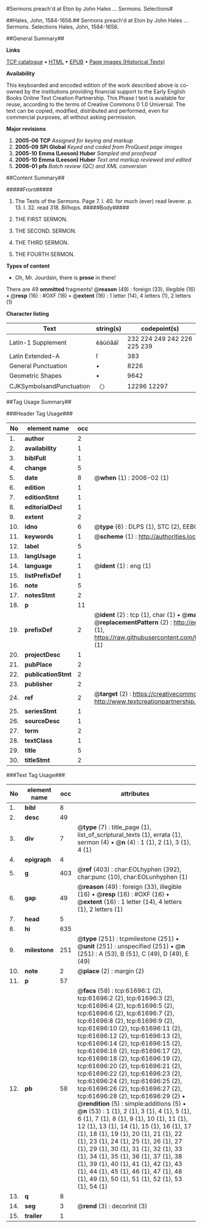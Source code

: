 #Sermons preach'd at Eton by John Hales ... Sermons. Selections#

##Hales, John, 1584-1656.##
Sermons preach'd at Eton by John Hales ...
Sermons. Selections
Hales, John, 1584-1656.

##General Summary##

**Links**

[TCP catalogue](http://www.ota.ox.ac.uk/tcp/)  • 
[HTML](http://tei.it.ox.ac.uk/tcp/Texts-HTML/free/A44/A44442.html)  • 
[EPUB](http://tei.it.ox.ac.uk/tcp/Texts-EPUB/free/A44/A44442.epub) • 
[Page images (Historical Texts)](https://data.historicaltexts.jisc.ac.uk/view?pubId=eebo-12416794e&pageId=eebo-12416794e-61696-1)

**Availability**

This keyboarded and encoded edition of the
	       work described above is co-owned by the institutions
	       providing financial support to the Early English Books
	       Online Text Creation Partnership. This Phase I text is
	       available for reuse, according to the terms of Creative
	       Commons 0 1.0 Universal. The text can be copied,
	       modified, distributed and performed, even for
	       commercial purposes, all without asking permission.

**Major revisions**

1. __2005-06__ __TCP__ *Assigned for keying and markup*
1. __2005-09__ __SPi Global__ *Keyed and coded from ProQuest page images*
1. __2005-10__ __Emma (Leeson) Huber__ *Sampled and proofread*
1. __2005-10__ __Emma (Leeson) Huber__ *Text and markup reviewed and edited*
1. __2006-01__ __pfs__ *Batch review (QC) and XML conversion*

##Content Summary##

#####Front#####

1. The Texts of the Sermons.
Page 7. l. 40. for much (ever) read ſeverer. p. 13. l. 32. read 318. Biſhops.
#####Body#####

1.  THE FIRST SERMON.

1.  THE SECOND. SERMON.

1.  THE THIRD SERMON.

1.  THE FOURTH SERMON.

**Types of content**

  * Oh, Mr. Jourdain, there is **prose** in there!

There are 49 **ommitted** fragments! 
 @__reason__ (49) : foreign (33), illegible (16)  •  @__resp__ (16) : #OXF (16)  •  @__extent__ (16) : 1 letter (14), 4 letters (1), 2 letters (1)

**Character listing**


|Text|string(s)|codepoint(s)|
|---|---|---|
|Latin-1 Supplement|èàùòâáï|232 224 249 242 226 225 239|
|Latin Extended-A|ſ|383|
|General Punctuation|•|8226|
|Geometric Shapes|▪|9642|
|CJKSymbolsandPunctuation|〈〉|12296 12297|

##Tag Usage Summary##

###Header Tag Usage###

|No|element name|occ|attributes|
|---|---|---|---|
|1.|__author__|2||
|2.|__availability__|1||
|3.|__biblFull__|1||
|4.|__change__|5||
|5.|__date__|8| @__when__ (1) : 2006-02 (1)|
|6.|__edition__|1||
|7.|__editionStmt__|1||
|8.|__editorialDecl__|1||
|9.|__extent__|2||
|10.|__idno__|6| @__type__ (6) : DLPS (1), STC (2), EEBO-CITATION (1), OCLC (1), VID (1)|
|11.|__keywords__|1| @__scheme__ (1) : http://authorities.loc.gov/ (1)|
|12.|__label__|5||
|13.|__langUsage__|1||
|14.|__language__|1| @__ident__ (1) : eng (1)|
|15.|__listPrefixDef__|1||
|16.|__note__|5||
|17.|__notesStmt__|2||
|18.|__p__|11||
|19.|__prefixDef__|2| @__ident__ (2) : tcp (1), char (1)  •  @__matchPattern__ (2) : ([0-9\-]+):([0-9IVX]+) (1), (.+) (1)  •  @__replacementPattern__ (2) : http://eebo.chadwyck.com/downloadtiff?vid=$1&page=$2 (1), https://raw.githubusercontent.com/textcreationpartnership/Texts/master/tcpchars.xml#$1 (1)|
|20.|__projectDesc__|1||
|21.|__pubPlace__|2||
|22.|__publicationStmt__|2||
|23.|__publisher__|2||
|24.|__ref__|2| @__target__ (2) : https://creativecommons.org/publicdomain/zero/1.0/ (1), http://www.textcreationpartnership.org/docs/. (1)|
|25.|__seriesStmt__|1||
|26.|__sourceDesc__|1||
|27.|__term__|2||
|28.|__textClass__|1||
|29.|__title__|5||
|30.|__titleStmt__|2||


###Text Tag Usage###

|No|element name|occ|attributes|
|---|---|---|---|
|1.|__bibl__|8||
|2.|__desc__|49||
|3.|__div__|7| @__type__ (7) : title_page (1), list_of_scriptural_texts (1), errata (1), sermon (4)  •  @__n__ (4) : 1 (1), 2 (1), 3 (1), 4 (1)|
|4.|__epigraph__|4||
|5.|__g__|403| @__ref__ (403) : char:EOLhyphen (392), char:punc (10), char:EOLunhyphen (1)|
|6.|__gap__|49| @__reason__ (49) : foreign (33), illegible (16)  •  @__resp__ (16) : #OXF (16)  •  @__extent__ (16) : 1 letter (14), 4 letters (1), 2 letters (1)|
|7.|__head__|5||
|8.|__hi__|635||
|9.|__milestone__|251| @__type__ (251) : tcpmilestone (251)  •  @__unit__ (251) : unspecified (251)  •  @__n__ (251) : A (53), B (51), C (49), D (49), E (49)|
|10.|__note__|2| @__place__ (2) : margin (2)|
|11.|__p__|57||
|12.|__pb__|58| @__facs__ (58) : tcp:61696:1 (2), tcp:61696:2 (2), tcp:61696:3 (2), tcp:61696:4 (2), tcp:61696:5 (2), tcp:61696:6 (2), tcp:61696:7 (2), tcp:61696:8 (2), tcp:61696:9 (2), tcp:61696:10 (2), tcp:61696:11 (2), tcp:61696:12 (2), tcp:61696:13 (2), tcp:61696:14 (2), tcp:61696:15 (2), tcp:61696:16 (2), tcp:61696:17 (2), tcp:61696:18 (2), tcp:61696:19 (2), tcp:61696:20 (2), tcp:61696:21 (2), tcp:61696:22 (2), tcp:61696:23 (2), tcp:61696:24 (2), tcp:61696:25 (2), tcp:61696:26 (2), tcp:61696:27 (2), tcp:61696:28 (2), tcp:61696:29 (2)  •  @__rendition__ (5) : simple:additions (5)  •  @__n__ (53) : 1 (1), 2 (1), 3 (1), 4 (1), 5 (1), 6 (1), 7 (1), 8 (1), 9 (1), 10 (1), 11 (1), 12 (1), 13 (1), 14 (1), 15 (1), 16 (1), 17 (1), 18 (1), 19 (1), 20 (1), 21 (1), 22 (1), 23 (1), 24 (1), 25 (1), 26 (1), 27 (1), 29 (1), 30 (1), 31 (1), 32 (1), 33 (1), 34 (1), 35 (1), 36 (1), 37 (1), 38 (1), 39 (1), 40 (1), 41 (1), 42 (1), 43 (1), 44 (1), 45 (1), 46 (1), 47 (1), 48 (1), 49 (1), 50 (1), 51 (1), 52 (1), 53 (1), 54 (1)|
|13.|__q__|8||
|14.|__seg__|3| @__rend__ (3) : decorInit (3)|
|15.|__trailer__|1||
